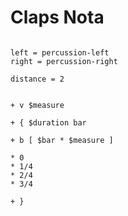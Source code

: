 # Claps Nota

```scenario oscilla

left = percussion-left
right = percussion-right

distance = 2

```

```scenario oscilla

+ v $measure

+ { $duration bar

+ b [ $bar * $measure ]

* 0
* 1/4
* 2/4
* 3/4

+ }

```
